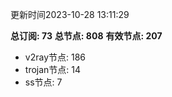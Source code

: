更新时间2023-10-28 13:11:29

**总订阅: 73**
**总节点: 808**
**有效节点: 207**
- v2ray节点: 186
- trojan节点: 14
- ss节点: 7
